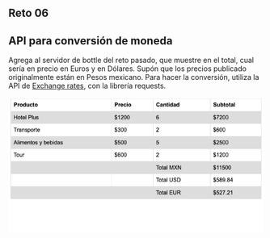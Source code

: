 ## Reto 06
## API para conversión de moneda

Agrega al servidor de bottle del reto pasado, que muestre en el total, cual sería en precio en Euros y en Dólares. Supón que los precios publicado originalmente están en Pesos mexicano.
Para hacer la conversión, utiliza la API de [Exchange rates](https://exchangeratesapi.io), con la librería requests.

![Tabla conversion](./tabla_conversion.png)